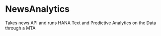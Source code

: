 # NewsAnalytics
Takes news API and runs HANA Text and Predictive Analytics on the Data through a MTA
